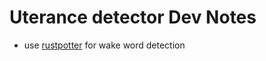 # Uterance detector Dev Notes

- use [rustpotter](https://github.com/GiviMAD/rustpotter) for wake word detection
